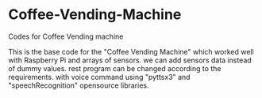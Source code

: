 # Coffee-Vending-Machine
Codes for Coffee Vending machine 

This is the base code for the "Coffee Vending Machine" which worked well with Raspberry Pi and arrays of sensors. we can add sensors data instead of dummy values. rest program can be changed according to the requirements. with voice command using "pyttsx3" and "speechRecognition" opensource libraries.
